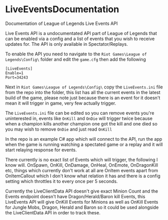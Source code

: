 # LiveEventsDocumentation
Documentation of League of Legends Live Events API

Live Events API is a undocumentated API part of League of Legends that can be enabled via a config and a list of events that you wish to receive updates for.  The API is only available in Spectator/Replays.

To enable the API you need to navigate to the `Riot Games\League of Legends\Config\` folder and edit the `game.cfg` then add the following

```
[LiveEvents]
Enable=1
Port=34243
```

Next in `Riot Games\League of Legends\Config\` copy the `LiveEvents.ini` file from the repo into the folder, this list has all the current events in the latest build of the game, please note just because there is an event for it doesn't mean it will trigger in game, very few actually trigger.

The `LiveEvents.ini` file can be edited so you can remove events you're uninterested in, events like `OnKill` and `OnDie` will trigger twice because when a champion kills another champion one got the kill and one died so you may wish to remove `OnDie` and just read `OnKill`

In the repo is an example C# app which will connect to the API, run the app when the game is running watching a spectated game or a replay and it will start relaying response for events.

There currently is no exact list of Events which will trigger, the following I know will.  OnSpawn, OnKill, OnDamage, OnHeal, OnEmote, OnDragonKill etc, things which currently don't work at all are OnItem events apart from OnItemCallout which I don't know what relation it has and there is a config setting which throttles it to every once per 5 seconds.

Currently the LiveClientData API doesn't give exact Minion Count and the Events endpoint doesn't have Dragon/Herald/Baron kill Events, this LiveEvents API will give OnKill Events for Minions as well as OnKill Events for Jungle Mobs, Dragon, Herald and Baron so it could be used alongside the LiveClientData API in order to track these.
